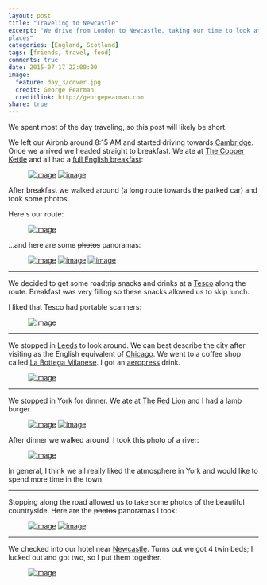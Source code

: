 ```yaml
---
layout: post
title: "Traveling to Newcastle"
excerpt: "We drive from London to Newcastle, taking our time to look at some
places"
categories: [England, Scotland]
tags: [friends, travel, food]
comments: true
date: 2015-07-17 22:00:00
image:
  feature: day_3/cover.jpg
  credit: George Pearman
  creditlink: http://georgepearman.com
share: true
---
```


We spent most of the day traveling, so this post will likely be short. 

We left our Airbnb around 8:15 AM and started driving towards
[Cambridge](http://www.cam.ac.uk).  Once we arrived we headed straight to
breakfast.  We ate at [The Copper Kettle](http://thecopperkettle.weebly.com)
and all had a [full English breakfast](https://en.wikipedia.org/wiki/Full_breakfast):

<figure class="half">
	<a href="{{site.url}}/images/day_3/2.jpg" title="The Copper Kettle"><img src="{{site.url}}/images/day_3/2.jpg" alt="image"></a>
	<a href="{{site.url}}/images/day_3/1.jpg" title="Full English"><img src="{{site.url}}/images/day_3/1.jpg" alt="image"></a>
</figure>

After breakfast we walked around (a long route towards the parked car) and took
some photos.

Here's our route:

<figure class="full">
	<a href="{{site.url}}/images/day_3/route.png" title="Our route after breakfast"><img src="{{site.url}}/images/day_3/route.png" alt="image"></a>
</figure>

...and here are some <s>photos</s> panoramas:

<figure class="full">
	<a href="{{site.url}}/images/day_3/4.jpg" title="Cambridge"><img src="{{site.url}}/images/day_3/4.jpg" alt="image"></a>
	<a href="{{site.url}}/images/day_3/5.jpg" title="Cambridge"><img src="{{site.url}}/images/day_3/5.jpg" alt="image"></a>
	<a href="{{site.url}}/images/day_3/7.jpg" title="Cambridge"><img src="{{site.url}}/images/day_3/7.jpg" alt="image"></a>
</figure>

---

We decided to get some roadtrip snacks and drinks at a [Tesco](http://www.tesco.com) along the route.  Breakfast was very filling so these snacks allowed us to skip lunch.

I liked that Tesco had portable scanners:

<figure class="full">
	<a href="{{site.url}}/images/day_3/9.jpg" title="Portable scanners at Tesco"><img src="{{site.url}}/images/day_3/9.jpg" alt="image"></a>
</figure>

---

We stopped in [Leeds](https://en.wikipedia.org/wiki/Leeds) to look around.  We
can best describe the city after visiting as the English equivalent of [Chicago](https://en.wikipedia.org/wiki/Chicago).  We went to a coffee shop called [La Bottega Milanese](http://www.labottegamilanese.co.uk).  I got an [aeropress](http://www.aeropresscoffee.co.uk) drink.

<figure class="full">
	<a href="{{site.url}}/images/day_3/27.jpg" title="Coffee in Leeds"><img src="{{site.url}}/images/day_3/27.jpg" alt="image"></a>
</figure>

---

We stopped in [York](https://en.wikipedia.org/wiki/York) for dinner.  We ate at
[The Red Lion](http://redlionyork.com) and I had a lamb burger.

<figure class="half">
    <a href="{{site.url}}/images/day_3/31.jpg" title="Dinner at The Red Lion"><img src="{{site.url}}/images/day_3/31.jpg" alt="image"></a>
    <a href="{{site.url}}/images/day_3/32.jpg" title="Lamb burger at The Red Lion"><img src="{{site.url}}/images/day_3/32.jpg" alt="image"></a>
</figure>

After dinner we walked around.  I took this photo of a river:

<figure class="full">
	<a href="{{site.url}}/images/day_3/33.jpg" title="River in York"><img src="{{site.url}}/images/day_3/33.jpg" alt="image"></a>
</figure>

In general, I think we all really liked the atmosphere in York and would like
to spend more time in the town.

---

Stopping along the road allowed us to take some photos of the beautiful countryside.
Here are the <s>photos</s> panoramas I took:

<figure class="full">
	<a href="{{site.url}}/images/day_3/36.jpg" title="English Countryside"><img src="{{site.url}}/images/day_3/36.jpg" alt="image"></a>
	<a href="{{site.url}}/images/day_3/37.jpg" title="English Countryside"><img src="{{site.url}}/images/day_3/37.jpg" alt="image"></a>
</figure>

---

We checked into our hotel near [Newcastle](https://en.wikipedia.org/wiki/Newcastle_upon_Tyne).  Turns out we got 4 twin beds; I lucked out and got two, so I put them together.

<figure class="full">
	<a href="{{site.url}}/images/day_3/41.jpg" title="Hotel near Newcastle"><img src="{{site.url}}/images/day_3/41.jpg" alt="image"></a>
</figure>



